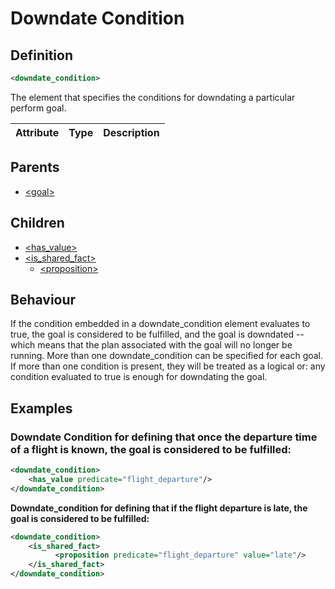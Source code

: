 # Downdate Condition
## Definition
```xml
<downdate_condition>
```

The element that specifies the conditions for downdating a particular perform goal.

Attribute | Type | Description |
--- | --- | --- |

## Parents
- [<goal\>](/dialog-domain-description-definition/domain/elements/goal)

## Children
- [<has\_value\>](/dialog-domain-description-definition/domain/children/has_value)
- [<is\_shared\_fact\>](/dialog-domain-description-definition/domain/children/is_shared_fact)
    - [<proposition\>](/dialog-domain-description-definition/domain/children/proposition)

## Behaviour
If the condition embedded in a downdate\_condition element evaluates to true, the goal is considered to be fulfilled, and the goal is downdated -- which means that the plan associated with the goal will no longer be running. More than one downdate\_condition can be specified for each goal. If more than one condition is present, they will be treated as a logical or: any condition evaluated to true is enough for downdating the goal.

## Examples
### Downdate Condition for defining that once the departure time of a flight is known, the goal is considered to be fulfilled:

```xml
<downdate_condition>
    <has_value predicate="flight_departure"/>
</downdate_condition>
```

**Downdate_condition for defining that if the flight departure is late, the goal is considered to be fulfilled:**

```xml
<downdate_condition>
    <is_shared_fact>
          <proposition predicate="flight_departure" value="late"/>
    </is_shared_fact>
</downdate_condition>
```
